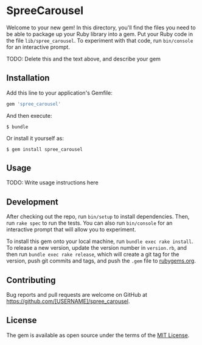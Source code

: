 # SpreeCarousel

Welcome to your new gem! In this directory, you'll find the files you need to be able to package up your Ruby library into a gem. Put your Ruby code in the file `lib/spree_carousel`. To experiment with that code, run `bin/console` for an interactive prompt.

TODO: Delete this and the text above, and describe your gem

## Installation

Add this line to your application's Gemfile:

```ruby
gem 'spree_carousel'
```

And then execute:

    $ bundle

Or install it yourself as:

    $ gem install spree_carousel

## Usage

TODO: Write usage instructions here

## Development

After checking out the repo, run `bin/setup` to install dependencies. Then, run `rake spec` to run the tests. You can also run `bin/console` for an interactive prompt that will allow you to experiment.

To install this gem onto your local machine, run `bundle exec rake install`. To release a new version, update the version number in `version.rb`, and then run `bundle exec rake release`, which will create a git tag for the version, push git commits and tags, and push the `.gem` file to [rubygems.org](https://rubygems.org).

## Contributing

Bug reports and pull requests are welcome on GitHub at https://github.com/[USERNAME]/spree_carousel.


## License

The gem is available as open source under the terms of the [MIT License](http://opensource.org/licenses/MIT).

